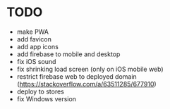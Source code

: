 # TODO

-   make PWA
-   add favicon
-   add app icons
-   add firebase to mobile and desktop
-   fix iOS sound
-   fix shrinking load screen (only on iOS mobile web)
-   restrict firebase web to deployed domain (https://stackoverflow.com/a/63511285/677910)
-   deploy to stores
-   fix Windows version
